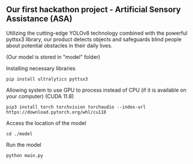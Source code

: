 Our first hackathon project - Artificial Sensory Assistance (ASA)
------------------------------------
Utilizing the cutting-edge YOLOv8 technology combined with the powerful pyttsx3 library, our product detects objects and safeguards blind people about potential obstacles in their daily lives.

(Our model is stored in "model" folder)

Installing necessary libraries
```
pip install ultralytics pyttsx3
```
Allowing system to use GPU to process instead of CPU (if it is available on your computer)
(CUDA 11.8)
```
pip3 install torch torchvision torchaudio --index-url https://download.pytorch.org/whl/cu118
```
Access the location of the model
```
cd ./model
```
Run the model
```
python main.py
```
